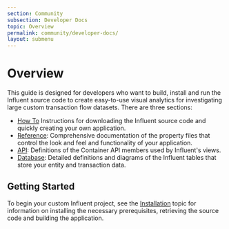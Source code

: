 ```yaml
---
section: Community
subsection: Developer Docs
topic: Overview
permalink: community/developer-docs/
layout: submenu
---
```


# Overview #

This guide is designed for developers who want to build, install and run the Influent source code to create easy-to-use visual analytics for investigating large custom transaction flow datasets. There are three sections:

- [How To](how-to/installation/) Instructions for downloading the Influent source code and quickly creating your own application.
- [Reference](reference/clustering/): Comprehensive documentation of the property files that control the look and feel and functionality of your application.
- [API](api/container): Definitions of the Container API members used by Influent's views.
- [Database](database/linkflow/): Detailed definitions and diagrams of the Influent tables that store your entity and transaction data.

## Getting Started ##

To begin your custom Influent project, see the [Installation](how-to/installation/) topic for information on installing the necessary prerequisites, retrieving the source code and building the application.